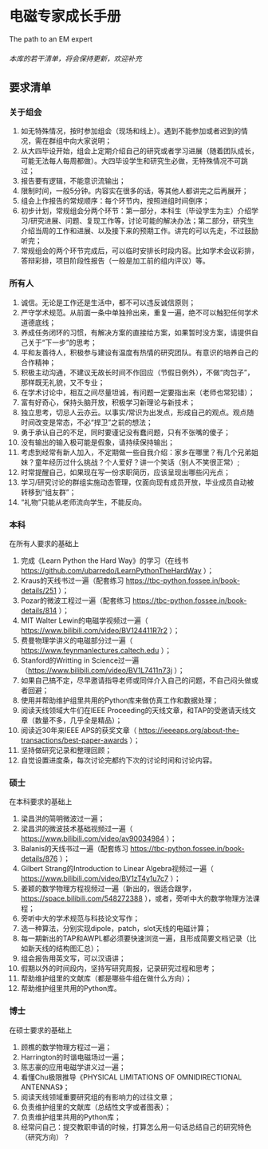 # 电磁专家成长手册

The path to an EM expert

###### 本库的若干清单，将会保持更新，欢迎补充

## 要求清单

### **关于组会**

1. 如无特殊情况，按时参加组会（现场和线上）。遇到不能参加或者迟到的情况，需在群组中向大家说明；
2. 从大四毕设开始，组会上定期介绍自己的研究或者学习进展（随着团队成长，可能无法每人每周都做）。大四毕设学生和研究生必做，无特殊情况不可跳过；
3. 报告要有逻辑，不能意识流输出；
4. 限制时间，一般5分钟。内容实在很多的话，等其他人都讲完之后再展开；
5. 组会上作报告的常规顺序：每个环节内，按照进组时间倒序；
6. 初步计划，常规组会分两个环节：第一部分，本科生（毕设学生为主）介绍学习/研究进展、问题、复现工作等，讨论可能的解决办法；第二部分，研究生介绍当周的工作和进展、以及接下来的预期工作。讲完的可以先走，不过鼓励听完；
7. 常规组会的两个环节完成后，可以临时安排长时段内容。比如学术会议彩排，答辩彩排，项目阶段性报告（一般是加工前的组内评议）等。

### **所有人**

1. 诚信。无论是工作还是生活中，都不可以违反诚信原则；
2. 严守学术规范。从前面一条中单独拎出来，重复一遍，绝不可以触犯任何学术道德底线；
3. 养成任务闭环的习惯，有解决方案的直接给方案，如果暂时没方案，请提供自己关于“下一步”的思考；
4. 平和友善待人，积极参与建设有温度有热情的研究团队。有意识的培养自己的合作精神；
5. 积极主动沟通，不建议无故长时间不作回应（节假日例外），不做“肉包子”，那样既无礼貌，又不专业；
6. 在学术讨论中，相互之间尽量坦诚，有问题一定要指出来（老师也常犯错）；
7. 富有好奇心，保持头脑开放，积极学习新理论与新技术；
8. 独立思考，切忌人云亦云。以事实/常识为出发点，形成自己的观点。观点随时间改变是常态，不必“捍卫”之前的想法；
9. 勇于承认自己的不足，同时要谨记没有蠢问题，只有不张嘴的傻子；
10. 没有输出的输入极可能是假象，请持续保持输出；
12. 考虑到经常有新人加入，不定期做一些自我介绍：家乡在哪里？有几个兄弟姐妹？童年经历过什么挑战？个人爱好？讲一个笑话（别人不笑很正常）;
13. 时常提醒自己，如果现在写一份求职简历，应该呈现出哪些闪光点；
14. 学习/研究讨论的群组实施动态管理，仅面向现有成员开放，毕业成员自动被转移到“组友群”；
14. “礼物”只能从老师流向学生，不能反向。

### **本科**

在所有人要求的基础上

1. 完成《Learn Python the Hard Way》的学习（在线书 https://github.com/ubarredo/LearnPythonTheHardWay ）；
2. Kraus的天线书过一遍（配套练习 https://tbc-python.fossee.in/book-details/251 ）；
3. Pozar的微波工程过一遍（配套练习 https://tbc-python.fossee.in/book-details/814 ）；
4. MIT Walter Lewin的电磁学视频过一遍（ https://www.bilibili.com/video/BV124411R7r2 ）；
5. 费曼物理学讲义的电磁部分过一遍（ https://www.feynmanlectures.caltech.edu ）；
6. Stanford的Writting in Science过一遍（https://www.bilibili.com/video/BV1L7411n73j ）；
7. 如果自己搞不定，尽早邀请指导老师或同伴介入自己的问题，不自己闷头做或者回避；
8. 使用并帮助维护组里共用的Python库来做仿真工作和数据处理；
9. 阅读天线领域大牛们在IEEE Proceeding的天线文章，和TAP的受邀请天线文章（数量不多，几乎全是精品）；
10. 阅读近30年来IEEE APS的获奖文章（ https://ieeeaps.org/about-the-transactions/best-paper-awards ）；
11. 坚持做研究记录和整理回顾；
12. 自觉设置进度条，每次讨论完都约下次的讨论时间和讨论内容。

### **硕士**

在本科要求的基础上

1. 梁昌洪的简明微波过一遍；
2. 梁昌洪的微波技术基础视频过一遍（ https://www.bilibili.com/video/av90034984 ）；
3. Balanis的天线书过一遍（配套练习 https://tbc-python.fossee.in/book-details/876 ）；
4. Gilbert Strang的Introduction to Linear Algebra视频过一遍（ https://www.bilibili.com/video/BV1zT4y1u7c7 ）；
5. 姜颖的数学物理方程视频过一遍（新出的，很适合跟学，https://space.bilibili.com/548272388 ），或者，旁听中大的数学物理方法课程；
6. 旁听中大的学术规范与科技论文写作；
7. 选一种算法，分别实现dipole，patch，slot天线的电磁计算；
8. 每一期新出的TAP和AWPL都必须要快速浏览一遍，且形成简要文档记录（比如新天线的结构图汇总）；
9. 组会报告用英文写，可以汉语讲；
10. 假期以外的时间段内，坚持写研究周报，记录研究过程和思考；
11. 帮助维护组里的文献库（都是哪些牛组在做什么方向）；
13. 帮助维护组里共用的Python库。

### **博士**

在硕士要求的基础上

1. 顾樵的数学物理方程过一遍；
3. Harrington的时谐电磁场过一遍；
4. 陈志豪的应用电磁学讲义过一遍；
5. 看懂Chu极限推导《PHYSICAL LIMITATIONS OF OMNIDIRECTIONAL ANTENNAS》；
6. 阅读天线领域重要研究组的有影响力的过往文章；
7. 负责维护组里的文献库（总结性文字或者图表）；
8. 负责维护组里共用的Python库；
9. 经常问自己：提交教职申请的时候，打算怎么用一句话总结自己的研究特色（研究方向）？

